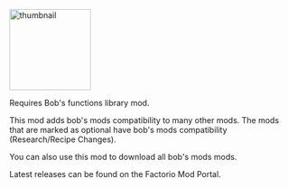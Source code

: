 <img width="144" height="144" alt="thumbnail" src="https://github.com/user-attachments/assets/79e973c7-0cf2-47dc-acea-59132fd2026a" />

Requires Bob's functions library mod.

This mod adds bob's mods compatibility to many other mods.
The mods that are marked as optional have bob's mods compatibility (Research/Recipe Changes).

You can also use this mod to download all bob's mods mods.

Latest releases can be found on the Factorio Mod Portal.
